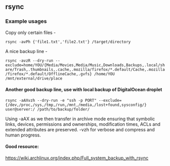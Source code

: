 ## rsync

### Example usages

Copy only certain files -

`rsync -avPh {'file1.txt','file2.txt'} /target/directory`

A nice backup line -

`rsync -avzR --dry-run --exclude=home/YOU/{Media/Movies,Media/Music,Downloads,Backups,.local/share/Trash,.thumbnails,.cache,.mozilla/firefox/*.default/Cache,.mozilla/firefox/*.default/OfflineCache,.gvfs} /home/YOU /mnt/external/drive/place`

#### Another good backup line, use with local backup of DigitalOcean droplet

`rsync -aAXvzh --dry-run -e "ssh -p PORT" --exclude={/dev,/proc,/sys,/tmp,/run,/mnt,/media,/lost+found,sysconfig/} user@server:/ /path/to/backup/folder/`

Using -aAX as we then transfer in archive mode ensuring that symbolic links, devices, permissions and ownerships, modification times, ACLs and extended attributes are preserved. -vzh for verbose and compress and human progress.

#### Good resource:

https://wiki.archlinux.org/index.php/Full_system_backup_with_rsync
